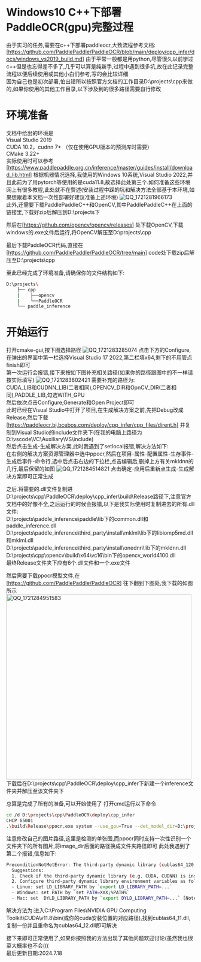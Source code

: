 # Windows10 C++下部署PaddleOCR(gpu)完整过程
由于实习的任务,需要在c++下部署paddleocr,大致流程参考文档:[https://github.com/PaddlePaddle/PaddleOCR/blob/main/deploy/cpp_infer/docs/windows_vs2019_build.md] 由于平常一般都是用python,尽管很久以前学过c++但是也忘得差不多了,几乎可以算是纯新手,过程中遇到很多坑,故在此记录完整流程以便后续使用或其他小白们参考,写的会比较详细   
因为自己也是初次部署,怕出错所以按照官方文档的工作目录D:\projects\cpp来做的,如果你使用的其他工作目录,以下涉及到的很多路径需要自行修改

# 环境准备
文档中给出的环境是  
Visual Studio 2019  
CUDA 10.2，cudnn 7+ （仅在使用GPU版本的预测库时需要）  
CMake 3.22+  
实际使用时可以参考[https://www.paddlepaddle.org.cn/inference/master/guides/install/download_lib.html] 根据机器情况选择,我使用的Windows 10系统,Visual Studio 2022,并且此前为了用pytorch等使用的是cuda11.8,故选择此处第三个.如何准备这些环境网上有很多教程,此处就不在赘述(安装过程中踩的坑和解决方法全部基于本环境,如果想跟着本文档一次性部署好建议准备上述环境)
![QQ_1721281966173](https://github.com/user-attachments/assets/5bb2d1bd-f8d5-4185-a001-f99b66a24022)   
此外,还需要下载PaddlePaddleC++和OpenCV,其中PaddlePaddleC++在上面的链接里,下载好zip后解压到D:\projects下  

然后在[https://github.com/opencv/opencv/releases] 处下载OpenCV,下载windows的.exe文件后运行,将OpenCV解压至D:\projects\cpp  

最后下载PaddleOCR代码,直接在[https://github.com/PaddlePaddle/PaddleOCR/tree/main] code处下载zip后解压至D:\projects\cpp  

至此已经完成了环境准备,请确保你的文件结构如下:
```bash
D:\projects\
    ├── cpp
    |    ├──opencv
    |    └──PaddleOCR
    └── paddle_inference
```

# 开始运行
打开cmake-gui,按下图选择路径
![QQ_1721283285074](https://github.com/user-attachments/assets/b73ed7f3-94d5-4668-b0cc-b99355f4acc5)
点击下方的Configure,在弹出的界面中第一栏选择Visual Studio 17 2022,第二栏填x64,剩下的不用管点finish即可  
第一次运行会报错,接下来按如下图补充相关路径(如果你的路径跟图中的不一样请按实际填写)
![QQ_1721283602421](https://github.com/user-attachments/assets/a5d4c0ed-bb74-40cf-9981-b002eaf83d39)
需要补充的路径为:  
CUDA_LIB和CUDNN_LIB(二者相同),OPENCV_DIR和OpnCV_DIR(二者相同),PADDLE_LIB,勾选WITH_GPU  
然后依次点击Configure,Generate和Open Project即可  
此时已经在Visual Studio中打开了项目,在生成解决方案之前,先把Debug改成Release,然后下载[https://paddleocr.bj.bcebos.com/deploy/cpp_infer/cpp_files/dirent.h] 并复制到Visual Studio的include文件夹下(在我的电脑上路径为D:\vscode\VC\Auxiliary\VS\include)  
然后点击生成-生成解决方案,此时我遇到了setlocal报错,解决方法如下:  
在右侧的解决方案资源管理器中选中ppocr,然后在项目-属性-配置属性-生存事件-生成后事件-命令行,选中后点击右边的下拉栏,点击编辑后,删掉上方有关mkldnn的几行,最后保留的如图
![QQ_1721284514821](https://github.com/user-attachments/assets/d49d4cd2-80ca-4b02-8794-1284480936d8)
点击确定-应用后重新点生成-生成解决方案即可正常生成

之后.将需要的.dll文件复制进D:\projects\cpp\PaddleOCR\deploy\cpp_infer\build\Release路径下,注意官方文档中的好像不全,之后运行的时候会报错,以下是我实际使用时复制进去的所有.dll文件:  
D:\projects\paddle_inference\paddle\lib下的common.dll和paddle_inference.dll  
D:\projects\paddle_inference\third_party\install\mklml\lib下的libiomp5md.dll和mklml.dll  
D:\projects\paddle_inference\third_party\install\onednn\lib下的mkldnn.dll  
D:\projects\cpp\opencv\build\x64\vc16\bin下的opencv_world4100.dll  
最终Release文件夹下应有6个.dll文件和一个.exe文件

然后需要下载ppocr模型文件,在[https://github.com/PaddlePaddle/PaddleOCR] 往下翻到下图处,我下载的如图所示
<img width="495" alt="QQ_1721284951583" src="https://github.com/user-attachments/assets/8d2bf836-b66a-42e0-9a94-750fe000f463">
下载后在D:\projects\cpp\PaddleOCR\deploy\cpp_infer下新建一个inference文件夹并解压至该文件夹下  

总算是完成了所有的准备,可以开始使用了
打开cmd运行以下命令
```bash
cd /d D:\projects\cpp\PaddleOCR\deploy\cpp_infer
CHCP 65001
.\build\Release\ppocr.exe system --use_gpu=True --det_model_dir=D:\projects\cpp\PaddleOCR\deploy\cpp_infer\inference\ch_PP-OCRv4_det_infer --rec_model_dir=D:\projects\cpp\PaddleOCR\deploy\cpp_infer\inference\ch_PP-OCRv4_rec_infer --image_dir=E:\ocr\data\img\916726333727933677110_1.jpeg
```
注意修改自己的图片路径,这里是检测的单张图,而ppocr同时支持一次性识别一个文件夹下的所有图片,将image_dir后面的路径换成文件夹路径即可
此处我遇到了第二个报错,信息如下:
```bash
PreconditionNotMetError: The third-party dynamic library (cublas64_120.dll;cublas64_12.dll) that Paddle depends on is not configured correctly. (error code is 126)
  Suggestions:
  1. Check if the third-party dynamic library (e.g. CUDA, CUDNN) is installed correctly and its version is matched with paddlepaddle you installed.
  2. Configure third-party dynamic library environment variables as follows:
  - Linux: set LD_LIBRARY_PATH by `export LD_LIBRARY_PATH=...`
  - Windows: set PATH by `set PATH=XXX;%PATH%`
  - Mac: set  DYLD_LIBRARY_PATH by `export DYLD_LIBRARY_PATH=...` [Note: After Mac OS 10.11, using the DYLD_LIBRARY_PATH is impossible unless System Integrity Protection (SIP) is disabled.] (at C:\home\workspace\Paddle\paddle\phi\backends\dynload\dynamic_loader.cc:340)
```
解决方法为:进入C:\Program Files\NVIDIA GPU Computing Toolkit\CUDA\v11.8\bin(或你的cuda安装位置的对应路径),找到cublas64_11.dll,复制一份并且重命名为cublas64_12.dll即可解决

接下来即可正常使用了,如果你按照我的方法出现了其他问题欢迎讨论(虽然我也很菜大概率也不会(((  
最后更新日期:2024.7.18

